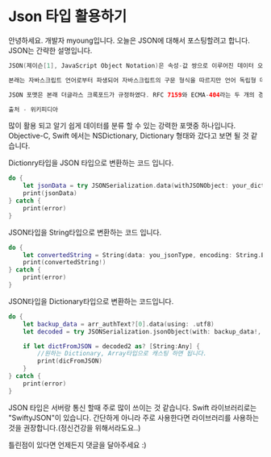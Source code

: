 

# Json 타입 활용하기

안녕하세요. 개발자 myoung입니다. 오늘은 JSON에 대해서 포스팅할려고 합니다.
JSON는 간략한 설명입니다.

```Swift
JSON(제이슨[1], JavaScript Object Notation)은 속성-값 쌍으로 이루어진 데이터 오브젝트를 전달하기 위해 인간이 읽을 수 있는 텍스트를 사용하는 개방형 표준 포맷이다. 비동기 브라우저/서버 통신 (AJAX)을 위해, 넓게는 XML(AJAX가 사용)을 대체하는 주요 데이터 포맷이다. 특히, 인터넷에서 자료를 주고 받을 때 그 자료를 표현하는 방법으로 알려져 있다. 자료의 종류에 큰 제한은 없으며, 특히 컴퓨터 프로그램의 변수값을 표현하는 데 적합하다.

본래는 자바스크립트 언어로부터 파생되어 자바스크립트의 구문 형식을 따르지만 언어 독립형 데이터 포맷이다. 즉, 프로그래밍 언어나 플랫폼에 독립적이므로, 구문 분석 및 JSON 데이터 생성을 위한 코드는 C, C++, C#, 자바, 자바스크립트, 펄, 파이썬 등 수많은 프로그래밍 언어에서 쉽게 이용할 수 있다.

JSON 포맷은 본래 더글라스 크록포드가 규정하였다. RFC 7159와 ECMA-404라는 두 개의 경쟁 표준에 의해 기술되고 있다. ECMA 표준은 문법만 정의할 정도로 최소한으로만 정의되어 있는 반면 RFC는 시맨틱, 보안적 고려 사항을 일부 제공하기도 한다.[2] JSON의 공식 인터넷 미디어 타입은 application/json이며, JSON의 파일 확장자는 .json이다.

출처 - 위키피디아
```

많이 활용 되고 알기 쉽게 데이터를 분류 할 수 있는 강력한 포맷중 하나입니다. Objective-C, Swift 에서는 NSDictionary, Dictionary 형태와 갔다고 보면 될 것 같습니다.

Dictionry타입을 JSON 타입으로 변환하는 코드 입니다.
```Swift
do {
    let jsonData = try JSONSerialization.data(withJSONObject: your_dictiony, options: .prettyPrinted)
    print(jsonData)
} catch {
	print(error)
}
```

JSON타입을 String타입으로 변환하는 코드 입니다.
```Swift
do {
	let convertedString = String(data: you_jsonType, encoding: String.Encoding.utf8)
	print(convertedString!)
} catch {
	print(error)
}
```

JSON타입을 Dictionary타입으로 변환하는 코드입니다.
```Swift
do {
	let backup_data = arr_authText?[0].data(using: .utf8)
    let decoded = try JSONSerialization.jsonObject(with: backup_data!, options: [])

	if let dictFromJSON = decoded2 as? [String:Any] {
		//원하는 Dictionary, Array타입으로 캐스팅 하면 됩니다.
		print(dicFromJSON)
	}
} catch {
	print(error)
}
```


JSON 타입은 서버랑 통신 할때 주로 많이 쓰이는 것 같습니다. Swift 라이브러리로는 "SwiftyJSON"이 있습니다.
간단하게 아니라 주로 사용한다면 라이브러리를 사용하는 것을 권장합니다.(정신건강을 위해서라도요..)

틀린점이 있다면 언제든지 댓글을 달아주세요 :)
